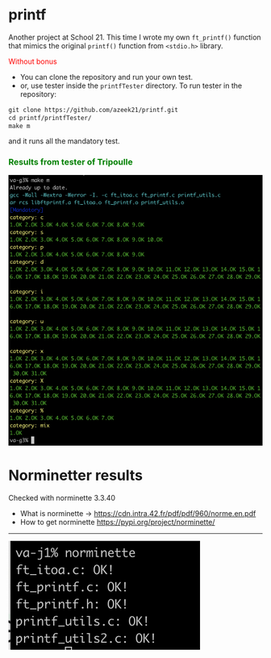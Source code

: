 # printf
Another project at School 21. This time I wrote my own ```ft_printf()``` function that mimics the original ```printf()```
function from ```<stdio.h>``` library.

<p style="color: red;"> Without bonus </p>

* You can clone the repository and run your own test. 
* or, use tester inside the ```printfTester``` directory.
To run tester in the repository:

```
git clone https://github.com/azeek21/printf.git
cd printf/printfTester/
make m
```

and it runs all the mandatory test.

<h3 style="color: green;"> Results from tester of Tripoulle </h3>
<img stlye="max-with: 500px; height: auto; with: auto;" src="Screen Shot 2021-10-29 at 7.10.28 PM.png" alt="Test results by printfTester" />

# Norminetter results

Checked with norminette 3.3.40

* What is norminette -> https://cdn.intra.42.fr/pdf/pdf/960/norme.en.pdf 
* How to get norminette https://pypi.org/project/norminette/

<hr>
<img style="with: auto; height: auto; max-with: 400px;" src="Screen Shot 2021-10-30 at 4.44.12 PM.png" alt="Norminette results" />
